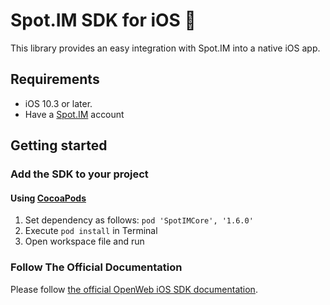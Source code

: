 # Spot.IM SDK for iOS 🚀

This library provides an easy integration with Spot.IM into a native iOS app.

## Requirements

* iOS 10.3 or later.
* Have a [Spot.IM](https://spot.im) account

## Getting started

### Add the SDK to your project

#### Using [CocoaPods](https://cocoapods.org)
1. Set dependency as follows:
    `pod 'SpotIMCore', '1.6.0'`
2. Execute `pod install` in Terminal
3. Open workspace file and run


### Follow The Official Documentation

Please follow [the official OpenWeb iOS SDK documentation](https://developers.openweb.com/docs/ios-getting-started).
